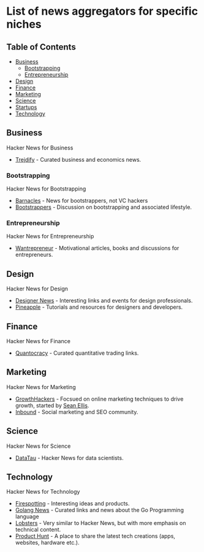 # List of news aggregators for specific niches

## Table of Contents

* [Business](#business)
  * [Bootstrapping](#bootstrapping)
  * [Entrepreneurship](#entrepreneurship)
* [Design](#design)
* [Finance](#finance)
* [Marketing](#marketing)
* [Science](#science)
* [Startups](#startups)
* [Technology](#technology)

## Business

Hacker News for Business

* [Trejdify](http://www.trejdify.com) - Curated business and economics news.

### Bootstrapping
Hacker News for Bootstrapping

* [Barnacles](https://barnacl.es) - News for bootstrappers, not VC hackers
* [Bootstrappers](http://www.bootstrappers.io) - Discussion on bootstrapping and associated lifestyle.

### Entrepreneurship

Hacker News for Entrepreneurship

* [Wantrepreneur](http://wantrepreneur.io/) - Motivational articles, books and discussions for entrepreneurs. 

## Design

Hacker News for Design

* [Designer News](https://www.designernews.co) - Interesting links and events for design professionals.
* [Pineapple](http://pineapple.io) - Tutorials and resources for designers and developers.

## Finance

Hacker News for Finance

* [Quantocracy](http://quantocracy.com) - Curated quantitative trading links.

## Marketing

Hacker News for Marketing

* [GrowthHackers](https://growthhackers.com) - Focsued on online marketing techniques to drive growth, started by [Sean Ellis](https://www.quora.com/profile/Sean-Ellis).
* [Inbound](https://inbound.org) - Social marketing and SEO community.

## Science

Hacker News for Science

* [DataTau](http://www.datatau.com) - Hacker News for data scientists.

## Technology

Hacker News for Technology

* [Firespotting](http://firespotting.com) - Interesting ideas and products.
* [Golang News](https://golangnews.com) - Curated links and news about the Go Programming language
* [Lobsters](https://lobste.rs) - Very similar to Hacker News, but with more emphasis on technical content.
* [Product Hunt](https://www.producthunt.com) - A place to share the latest tech creations (apps, websites, hardware etc.).
